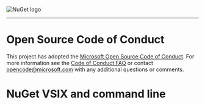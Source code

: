 ![NuGet logo](https://raw.githubusercontent.com/NuGet/Home/master/resources/nuget.png)

-------------

# Open Source Code of Conduct

This project has adopted the [Microsoft Open Source Code of Conduct](https://opensource.microsoft.com/codeofconduct/). For more information see the [Code of Conduct FAQ](https://opensource.microsoft.com/codeofconduct/faq/) or contact [opencode@microsoft.com](mailto:opencode@microsoft.com) with any additional questions or comments.

# NuGet VSIX and command line
